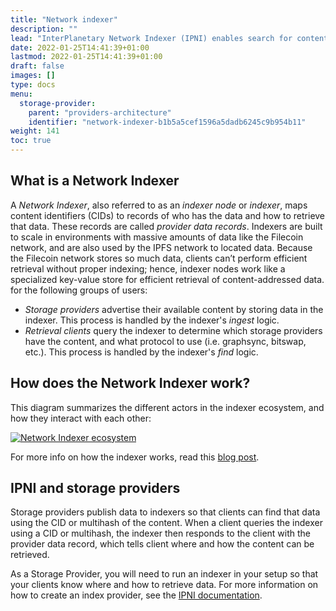 ```yaml
---
title: "Network indexer"
description: ""
lead: "InterPlanetary Network Indexer (IPNI) enables search for content-addressable data available from storage providers, such as those on the Filecoin and IPFS networks. Storage providers can publish the content IDs (CIDs) of their data to a _Network Indexer_, and clients can query the network indexer to learn where to retrieve the content identified by those CIDs. This documemt describes what storage providers should know about IPNI, such as how network indexers work and how storage providers should use them."
date: 2022-01-25T14:41:39+01:00
lastmod: 2022-01-25T14:41:39+01:00
draft: false
images: []
type: docs
menu:
  storage-provider:
    parent: "providers-architecture"
    identifier: "network-indexer-b1b5a5cef1596a5dadb6245c9b954b11"
weight: 141
toc: true
---
```




## What is a Network Indexer

A _Network Indexer_, also referred to as an _indexer node_ or _indexer_, maps content identifiers (CIDs) to records of who has the data and how to retrieve that data. These records are called _provider data records_. Indexers are built to scale in environments with massive amounts of data like the Filecoin network, and are also used by the IPFS network to located data. Because the Filecoin network stores so much data, clients can’t perform efficient retrieval without proper indexing; hence, indexer nodes work like a specialized key-value store for efficient retrieval of content-addressed data. for the following groups of users:

- _Storage providers_ advertise their available content by storing data in the indexer. This process is handled by the indexer's _ingest_ logic.
- _Retrieval clients_ query the indexer to determine which storage providers have the content, and what protocol to use (i.e. graphsync, bitswap, etc.). This process is handled by the indexer's _find_ logic.

## How does the Network Indexer work?

This diagram summarizes the different actors in the indexer ecosystem, and how they interact with each other:

[![Network Indexer ecosystem](indexer.png)](indexer.png)

For more info on how the indexer works, read this [blog post](https://filecoin.io/blog/posts/how-does-the-network-indexer-work/).

## IPNI and storage providers

Storage providers publish data to indexers so that clients can find that data using the CID or multihash of the content. <!-- TODO STEF is this like cid.contact? are there others? --> When a client queries the indexer using a CID or multihash, the indexer then responds to the client with the provider data record, which tells client where and how the content can be retrieved.

As a Storage Provider, you will need to run an indexer in your setup so that your clients know where and how to retrieve data. For more information on how to create an index provider, see the [IPNI documentation](https://github.com/ipni/storetheindex/blob/main/doc/creating-an-index-provider.md).
